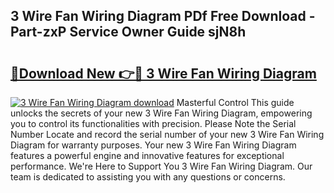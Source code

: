 ## 3 Wire Fan Wiring Diagram PDf Free Download - Part-zxP Service Owner Guide sjN8h

# <h2><a href="http://dfm0l9w.blite.top/?on=3+Wire+Fan+Wiring+Diagram">🔗Download New 👉🔴 3 Wire Fan Wiring Diagram</a></h2>

[![3 Wire Fan Wiring Diagram download](https://i.imgur.com/lujVjoI.png)](http://dfm0l9w.blite.top/?on=3+Wire+Fan+Wiring+Diagram)
Masterful Control This guide unlocks the secrets of your new 3 Wire Fan Wiring Diagram, empowering you to control its functionalities with precision. Please Note the Serial Number Locate and record the serial number of your new 3 Wire Fan Wiring Diagram for warranty purposes. Your new 3 Wire Fan Wiring Diagram features a powerful engine and innovative features for exceptional performance. We're Here to Support You 3 Wire Fan Wiring Diagram. Our team is dedicated to assisting you with any questions or concerns.
